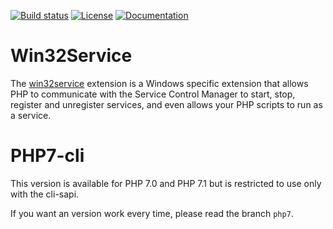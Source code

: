 [![Build status](https://ci.appveyor.com/api/projects/status/7wqljie1knsrtfkh/branch/php7-cli?svg=true)](https://ci.appveyor.com/project/macintoshplus/win32service/branch/php7-cli)
[![License](https://img.shields.io/badge/license-PHP_License-blue.svg)](http://www.php.net/license/3_01.txt)
[![Documentation](https://img.shields.io/badge/manual-win32service-blue.svg)](http://php.net/manual/en/book.win32service.php)

# Win32Service

The [win32service](https://pecl.php.net/package/win32service) extension is a Windows specific extension that allows PHP to communicate with the Service Control Manager to start, stop, register and unregister services, and even allows your PHP scripts to run as a service.

# PHP7-cli

This version is available for PHP 7.0 and PHP 7.1 but is restricted to use only with the cli-sapi.

If you want an version work every time, please read the branch `php7`.
